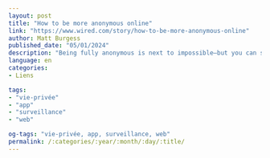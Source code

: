 ```yaml
---
layout: post
title: "How to be more anonymous online"
link: "https://www.wired.com/story/how-to-be-more-anonymous-online"
author: Matt Burgess
published_date: "05/01/2024"
description: "Being fully anonymous is next to impossible—but you can significantly limit what the internet knows about you by sticking to a few basic rules."
language: en
categories:
- Liens

tags:
- "vie-privée"
- "app"
- "surveillance"
- "web"

og-tags: "vie-privée, app, surveillance, web"
permalink: /:categories/:year/:month/:day/:title/
---
```

